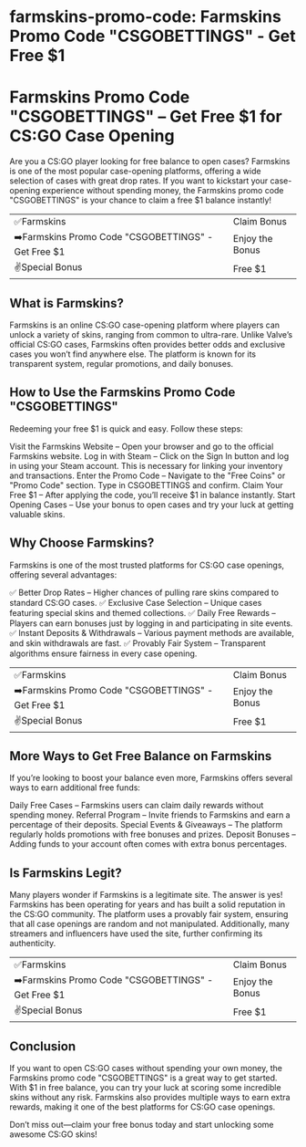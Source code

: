 # farmskins-promo-code: Farmskins Promo Code "CSGOBETTINGS" - Get Free $1
<h1>Farmskins Promo Code "CSGOBETTINGS" – Get Free $1 for CS:GO Case Opening</h1>

Are you a CS:GO player looking for free balance to open cases? Farmskins is one of the most popular case-opening platforms, offering a wide selection of cases with great drop rates. If you want to kickstart your case-opening experience without spending money, the Farmskins promo code "CSGOBETTINGS" is your chance to claim a free $1 balance instantly!

<table>
  <tr>
    <td>✅Farmskins</td>
    <td>Claim Bonus</td>
  </tr>
  <tr>
    <td>➡️Farmskins Promo Code "CSGOBETTINGS" - Get Free $1</td>
    <td>Enjoy the Bonus</td>
  </tr>
  <tr>
    <td>✌️Special Bonus</td>
    <td>Free $1</td>
  </tr>
</table>

<h2>What is Farmskins?</h2>

Farmskins is an online CS:GO case-opening platform where players can unlock a variety of skins, ranging from common to ultra-rare. Unlike Valve’s official CS:GO cases, Farmskins often provides better odds and exclusive cases you won’t find anywhere else. The platform is known for its transparent system, regular promotions, and daily bonuses.

<h2>How to Use the Farmskins Promo Code "CSGOBETTINGS"</h2>
Redeeming your free $1 is quick and easy. Follow these steps:

Visit the Farmskins Website – Open your browser and go to the official Farmskins website.
Log in with Steam – Click on the Sign In button and log in using your Steam account. This is necessary for linking your inventory and transactions.
Enter the Promo Code – Navigate to the "Free Coins" or "Promo Code" section. Type in CSGOBETTINGS and confirm.
Claim Your Free $1 – After applying the code, you’ll receive $1 in balance instantly.
Start Opening Cases – Use your bonus to open cases and try your luck at getting valuable skins.

<h2>Why Choose Farmskins?</h2>
Farmskins is one of the most trusted platforms for CS:GO case openings, offering several advantages:

✅ Better Drop Rates – Higher chances of pulling rare skins compared to standard CS:GO cases.
✅ Exclusive Case Selection – Unique cases featuring special skins and themed collections.
✅ Daily Free Rewards – Players can earn bonuses just by logging in and participating in site events.
✅ Instant Deposits & Withdrawals – Various payment methods are available, and skin withdrawals are fast.
✅ Provably Fair System – Transparent algorithms ensure fairness in every case opening.

<table>
  <tr>
    <td>✅Farmskins</td>
    <td>Claim Bonus</td>
  </tr>
  <tr>
    <td>➡️Farmskins Promo Code "CSGOBETTINGS" - Get Free $1</td>
     <td>Enjoy the Bonus</td>
  </tr>
  <tr>
    <td>✌️Special Bonus</td>
    <td>Free $1</td>
  </tr>
</table>

<h2>More Ways to Get Free Balance on Farmskins</h2>
If you’re looking to boost your balance even more, Farmskins offers several ways to earn additional free funds:

Daily Free Cases – Farmskins users can claim daily rewards without spending money.
Referral Program – Invite friends to Farmskins and earn a percentage of their deposits.
Special Events & Giveaways – The platform regularly holds promotions with free bonuses and prizes.
Deposit Bonuses – Adding funds to your account often comes with extra bonus percentages.

<h2>Is Farmskins Legit?</h2>
Many players wonder if Farmskins is a legitimate site. The answer is yes! Farmskins has been operating for years and has built a solid reputation in the CS:GO community. The platform uses a provably fair system, ensuring that all case openings are random and not manipulated. Additionally, many streamers and influencers have used the site, further confirming its authenticity.

<table>
  <tr>
    <td>✅Farmskins</td>
    <td>Claim Bonus</td>
  </tr>
  <tr>
    <td>➡️Farmskins Promo Code "CSGOBETTINGS" - Get Free $1</td>
     <td>Enjoy the Bonus</td>
  </tr>
  <tr>
    <td>✌️Special Bonus</td>
    <td>Free $1</td>
  </tr>
</table>

<h2>Conclusion</h2>
If you want to open CS:GO cases without spending your own money, the Farmskins promo code "CSGOBETTINGS" is a great way to get started. With $1 in free balance, you can try your luck at scoring some incredible skins without any risk. Farmskins also provides multiple ways to earn extra rewards, making it one of the best platforms for CS:GO case openings.

Don’t miss out—claim your free bonus today and start unlocking some awesome CS:GO skins!
